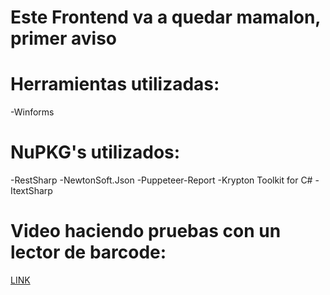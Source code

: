 # Este Frontend va a quedar mamalon, primer aviso

# Herramientas utilizadas:

-Winforms

# NuPKG's utilizados:
-RestSharp
-NewtonSoft.Json
-Puppeteer-Report
-Krypton Toolkit for C#
-ItextSharp

# Video haciendo pruebas con un lector de barcode:
<a target='_blank' href='https://www.tiktok.com/@minminaburrida/video/7232168314917752069'>LINK</a>
